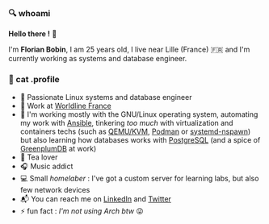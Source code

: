 ### :mag: whoami

**Hello there !** :raising_hand:

I'm **Florian Bobin**, I am 25 years old, I live near Lille (France) :fr: and I'm currently working as systems and database engineer.

### :floppy_disk: cat .profile

* :construction_worker: Passionate Linux systems and database engineer
* :office: Work at [Worldline France](https://fr.worldline.com/fr/home.html)
* :wrench: I'm working mostly with the GNU/Linux operating system, automating my work with [Ansible](https://www.ansible.com/), tinkering *too much* with virtualization and containers techs (such as [QEMU/KVM](https://www.redhat.com/en/topics/virtualization/what-is-KVM), [Podman](https://podman.io/) or [systemd-nspawn](https://www.freedesktop.org/software/systemd/man/systemd-nspawn.html)) but also learning how databases works with [PostgreSQL](https://www.postgresql.org/) (and a spice of [GreenplumDB](https://greenplum.org/) at work)
* :tea: Tea lover
* :headphones: Music addict
* :computer: Small *homelaber* : I've got a custom server for learning labs, but also few network devices
* :mailbox_with_mail: You can reach me on [LinkedIn](https://www.linkedin.com/in/florian-bobin/) and [Twitter](https://twitter.com/ruskofd_)
* :zap: fun fact : *I'm not using Arch btw* :stuck_out_tongue_winking_eye:

<!--
**ruskofd/ruskofd** is a ✨ _special_ ✨ repository because its `README.md` (this file) appears on your GitHub profile.

Here are some ideas to get you started:

- 🔭 I’m currently working on ...
- 🌱 I’m currently learning ...
- 👯 I’m looking to collaborate on ...
- 🤔 I’m looking for help with ...
- 💬 Ask me about ...
- 📫 How to reach me: ...
- 😄 Pronouns: ...
- ⚡ Fun fact: ...
-->
